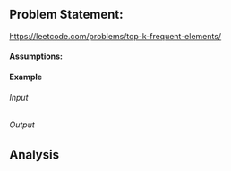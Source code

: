 ## Problem Statement:
https://leetcode.com/problems/top-k-frequent-elements/
#### Assumptions:
#### Example
###### Input
###### Output
## Analysis
